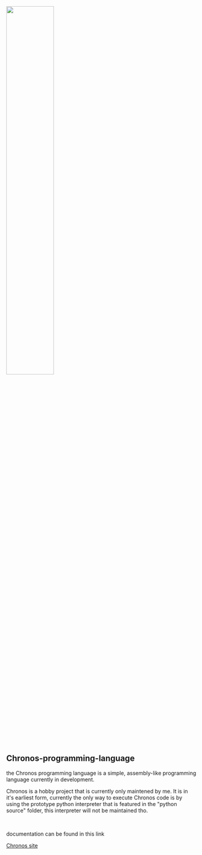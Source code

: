 <img src="https://github.com/user-attachments/assets/54024782-757e-41ec-a4eb-0ac330e94ccc" width="50%" height="50%"/>
<h2>Chronos-programming-language</h2>
<p>the Chronos programming language is a simple, assembly-like programming language currently in development.</p>
<p>Chronos is a hobby project that is currently only maintened by me. It is in it's earliest form, currently the only way to execute Chronos code is by using the prototype python interpreter that is featured in the "python source" folder, this interpreter will not be maintained tho.</p>
</br>
<p>documentation can be found in this link</p>
<a href ="">Chronos site</a>

